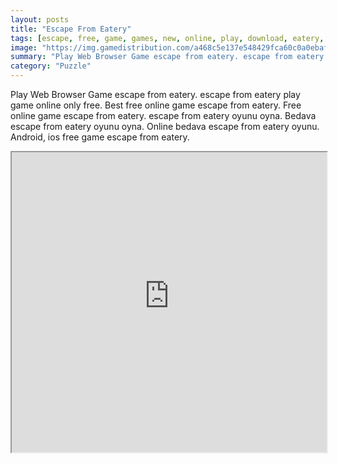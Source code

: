 ```yaml
---
layout: posts
title: "Escape From Eatery"
tags: [escape, free, game, games, new, online, play, download, eatery, free, online, games, oyna, game, free, games, play, play, games]
image: "https://img.gamedistribution.com/a468c5e137e548429fca60c0a0ebaf61.jpg"
summary: "Play Web Browser Game escape from eatery. escape from eatery play game online only free. Best free online game escape from eatery. Free online game escape from eatery. escape from eatery oyunu oyna. Bedava escape from eatery oyunu oyna. Online bedava escape from eatery oyunu. Android, ios free game escape from eatery."
category: "Puzzle"
---
```


Play Web Browser Game escape from eatery. escape from eatery play game online only free. Best free online game escape from eatery. Free online game escape from eatery. escape from eatery oyunu oyna. Bedava escape from eatery oyunu oyna. Online bedava escape from eatery oyunu. Android, ios free game escape from eatery.

<iframe width="100%" height="480px;" src="https://flash.gamedistribution.com?game=a468c5e137e548429fca60c0a0ebaf61"></iframe>